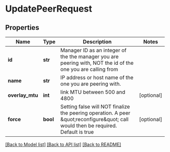 # UpdatePeerRequest

## Properties
Name | Type | Description | Notes
------------ | ------------- | ------------- | -------------
**id** | **str** | Manager ID as an integer of the the manager you are peering with,  NOT the id of the one you are calling from  | 
**name** | **str** | IP address or host name of the one you are peering with. | 
**overlay_mtu** | **int** | link MTU between 500 and 4800 | [optional] 
**force** | **bool** | Setting false will NOT finalize the peering operation.  A peer \&quot;reconfigure\&quot; call would then be required. Default is true  | [optional] 

[[Back to Model list]](../README.md#documentation-for-models) [[Back to API list]](../README.md#documentation-for-api-endpoints) [[Back to README]](../README.md)


